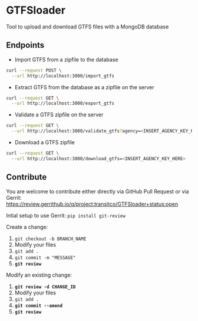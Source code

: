 
# GTFSloader

Tool to upload and download GTFS files with a MongoDB database

## Endpoints

* Import GTFS from a zipfile to the database

```bash
curl --request POST \
  --url http://localhost:3000/import_gtfs
```

* Extract GTFS from the database as a zipfile on the server

```bash
curl --request GET \
  --url http://localhost:3000/export_gtfs
```

* Validate a GTFS zipfile on the server

```bash
curl --request GET \
  --url http://localhost:3000/validate_gtfs?agency=<INSERT_AGENCY_KEY_HERE>
```

* Download a GTFS zipfile

```bash
curl --request GET \
  --url http://localhost:3000/download_gtfs=<INSERT_AGENCY_KEY_HERE>
```

## Contribute

You are welcome to contribute either directly via GitHub Pull Request or via Gerrit:
<https://review.gerrithub.io/q/project:transitco/GTFSloader+status:open>

Intial setup to use Gerrit:
```pip install git-review```

Create a change:

1. ```git checkout -b BRANCH_NAME```
2. Modify your files
3. ```git add .```
4. ```git commit -m "MESSAGE"```
5. **```git review```**

Modify an existing change:

1. **```git review -d CHANGE_ID```**
2. Modify your files
3. ```git add .```
4. **```git commit --amend```**
5. **```git review```**

